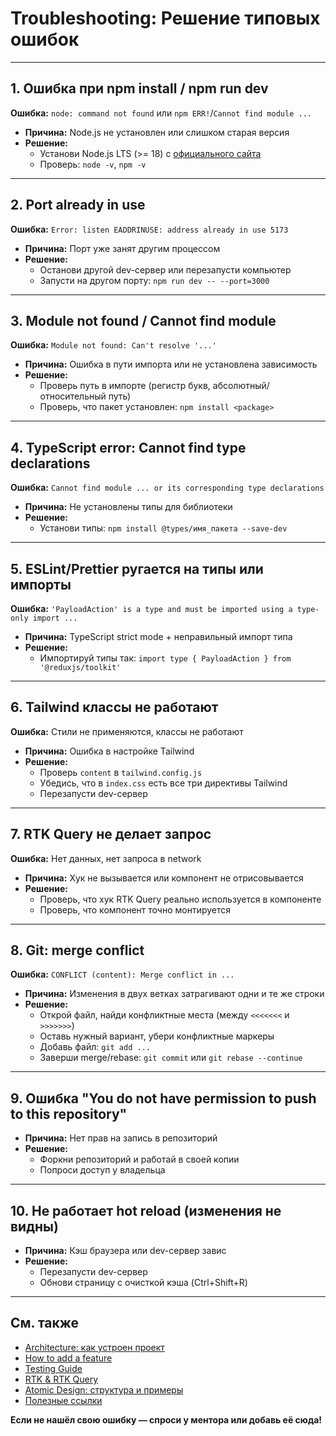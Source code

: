 # Troubleshooting: Решение типовых ошибок

---

## 1. Ошибка при npm install / npm run dev
**Ошибка:** `node: command not found` или `npm ERR!`/`Cannot find module ...`
- **Причина:** Node.js не установлен или слишком старая версия
- **Решение:**
  - Установи Node.js LTS (>= 18) с [официального сайта](https://nodejs.org/)
  - Проверь: `node -v`, `npm -v`

---

## 2. Port already in use
**Ошибка:** `Error: listen EADDRINUSE: address already in use 5173`
- **Причина:** Порт уже занят другим процессом
- **Решение:**
  - Останови другой dev-сервер или перезапусти компьютер
  - Запусти на другом порту: `npm run dev -- --port=3000`

---

## 3. Module not found / Cannot find module
**Ошибка:** `Module not found: Can't resolve '...'`
- **Причина:** Ошибка в пути импорта или не установлена зависимость
- **Решение:**
  - Проверь путь в импорте (регистр букв, абсолютный/относительный путь)
  - Проверь, что пакет установлен: `npm install <package>`

---

## 4. TypeScript error: Cannot find type declarations
**Ошибка:** `Cannot find module ... or its corresponding type declarations`
- **Причина:** Не установлены типы для библиотеки
- **Решение:**
  - Установи типы: `npm install @types/имя_пакета --save-dev`

---

## 5. ESLint/Prettier ругается на типы или импорты
**Ошибка:** `'PayloadAction' is a type and must be imported using a type-only import ...`
- **Причина:** TypeScript strict mode + неправильный импорт типа
- **Решение:**
  - Импортируй типы так: `import type { PayloadAction } from '@reduxjs/toolkit'`

---

## 6. Tailwind классы не работают
**Ошибка:** Стили не применяются, классы не работают
- **Причина:** Ошибка в настройке Tailwind
- **Решение:**
  - Проверь `content` в `tailwind.config.js`
  - Убедись, что в `index.css` есть все три директивы Tailwind
  - Перезапусти dev-сервер

---

## 7. RTK Query не делает запрос
**Ошибка:** Нет данных, нет запроса в network
- **Причина:** Хук не вызывается или компонент не отрисовывается
- **Решение:**
  - Проверь, что хук RTK Query реально используется в компоненте
  - Проверь, что компонент точно монтируется

---

## 8. Git: merge conflict
**Ошибка:** `CONFLICT (content): Merge conflict in ...`
- **Причина:** Изменения в двух ветках затрагивают одни и те же строки
- **Решение:**
  - Открой файл, найди конфликтные места (между `<<<<<<<` и `>>>>>>>`)
  - Оставь нужный вариант, убери конфликтные маркеры
  - Добавь файл: `git add ...`
  - Заверши merge/rebase: `git commit` или `git rebase --continue`

---

## 9. Ошибка "You do not have permission to push to this repository"
- **Причина:** Нет прав на запись в репозиторий
- **Решение:**
  - Форкни репозиторий и работай в своей копии
  - Попроси доступ у владельца

---

## 10. Не работает hot reload (изменения не видны)
- **Причина:** Кэш браузера или dev-сервер завис
- **Решение:**
  - Перезапусти dev-сервер
  - Обнови страницу с очисткой кэша (Ctrl+Shift+R)

---

## См. также
- [Architecture: как устроен проект](./Architecture.md)
- [How to add a feature](./How-to-add-feature.md)
- [Testing Guide](./Testing-guide.md)
- [RTK & RTK Query](./rtk-guide.md)
- [Atomic Design: структура и примеры](./atomic-design-structure.md)
- [Полезные ссылки](./Useful-links.md)

**Если не нашёл свою ошибку — спроси у ментора или добавь её сюда!** 